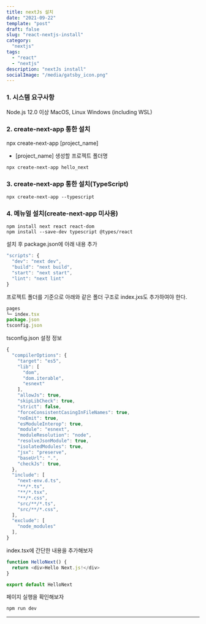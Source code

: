 ```yaml
---
title: nextJs 설치
date: "2021-09-22"
template: "post"
draft: false
slug: "react-nextjs-install"
category: 
  "nextjs"
tags:
  - "react"
  - "nextjs"
description: "nextJs install"
socialImage: "/media/gatsby_icon.png"
---
```


### 1. 시스템 요구사항
Node.js 12.0 이상
MacOS, Linux Windows (including WSL)

### 2. create-next-app 통한 설치
npx create-next-app [project_name]
* [project_name] 생성할 프로젝트 폴더명
```javascript{}
npx create-next-app hello_next
```

### 3. create-next-app 통한 설치(TypeScript)
```javascript{}
npx create-next-app --typescript
```
### 4. 메뉴얼 설치(create-next-app 미사용)
```javascript{}
npm install next react react-dom
npm install --save-dev typescript @types/react
```
설치 후 package.json에 아래 내용 추가
```javascript 
"scripts": {
  "dev": "next dev",
  "build": "next build",
  "start": "next start",
  "lint": "next lint"
}

```
프로젝트 폴더를 기준으로 아래와 같은 폴더 구조로 index.jxs도 추가하여야 한다.
```javascript
pages
└─ index.tsx
package.json
tsconfig.json
```
tsconfig.json 설정 정보
```javascript
{
  "compilerOptions": {
    "target": "es5",
    "lib": [
      "dom",
      "dom.iterable",
      "esnext"
    ],
    "allowJs": true,
    "skipLibCheck": true,
    "strict": false,
    "forceConsistentCasingInFileNames": true,
    "noEmit": true,
    "esModuleInterop": true,
    "module": "esnext",
    "moduleResolution": "node",
    "resolveJsonModule": true,
    "isolatedModules": true,
    "jsx": "preserve",
    "baseUrl": ".",
    "checkJs": true,
  },
  "include": [
    "next-env.d.ts",
    "**/*.ts",
    "**/*.tsx",
    "**/*.css",
    "src/**/*.ts",
    "src/**/*.css",
  ],
  "exclude": [
    "node_modules"
  ],
}
```

index.tsx에 간단한 내용을 추가해보자
```javascript
function HelloNext() {
  return <div>Hello Next.js!</div>
}

export default HelloNext
```
페이지 실행을 확인해보자
```javascript
npm run dev
```

---
